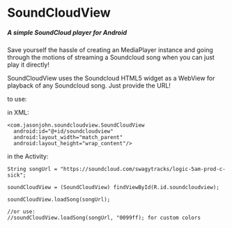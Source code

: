 # SoundCloudView
##### A simple SoundCloud player for Android

Save yourself the hassle of creating an MediaPlayer instance and going through the motions of streaming a Soundcloud song when you can just play it directly!

SoundCloudView uses the Soundcloud HTML5 widget as a WebView for playback of any Soundcloud song. Just provide the URL!

to use:

in XML:
```
<com.jasonjohn.soundcloudview.SoundCloudView
  android:id="@+id/soundcloudview"
  android:layout_width="match_parent"
  android:layout_height="wrap_content"/>
```

in the Activity:

```
String songUrl = "https://soundcloud.com/swagytracks/logic-5am-prod-c-sick";

soundCloudView = (SoundCloudView) findViewById(R.id.soundcloudview);

soundCloudView.loadSong(songUrl);

//or use:
//soundCloudView.loadSong(songUrl, "0099ff); for custom colors
```
